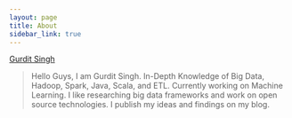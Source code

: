 ```yaml
---
layout: page
title: About
sidebar_link: true
---
```


[Gurdit Singh](http://github.com/gurditsingh "Gurdit Singh")
> Hello Guys, I am Gurdit Singh. In-Depth Knowledge of Big Data, Hadoop, Spark, Java, Scala, and ETL. Currently working on Machine Learning. I like researching big data frameworks and work on open source technologies. I publish my ideas and findings on my blog.
